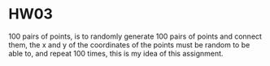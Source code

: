 # HW03
100 pairs of points, is to randomly generate 100 pairs of points and connect them, the x and y of the coordinates of the points must be random to be able to, and repeat 100 times, this is my idea of this assignment.